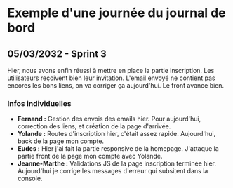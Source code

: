 # Exemple d'une journée du journal de bord

## 05/03/2032 - Sprint 3

Hier, nous avons enfin réussi à mettre en place la partie inscription. Les utilisateurs reçoivent bien leur invitation. 
L'email envoyé ne contient pas encores les bons liens, on va corriger ça aujourd'hui. Le front avance bien.

### Infos individuelles

- **Fernand :** Gestion des envois des emails hier.  Pour aujourd'hui, correction des liens, et création de la page d'arrivée.
- **Yolande :** Routes d'inscription hier, c'était assez rapide. Aujourd'hui, back de la page mon compte.
- **Eudes :** Hier j'ai fait la partie responsive de la homepage. J'attaque la partie front de la page mon compte avec Yolande.
- **Jeanne-Marthe :** Validations JS de la page inscription terminée hier. Aujourd'hui je corrige les messages d'erreur qui subsitent dans la console.
